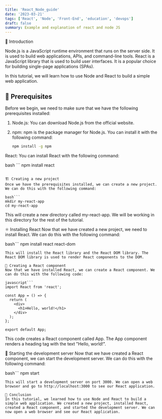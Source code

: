 ```yaml
---
title: 'React_Node_guide'
date: '2023-03-21'
tags: ['React', 'Node', 'Front-End', 'education', 'devops']
draft: false
summary: Example and explanation of react and node JS
---
```


💨 Introduction

Node.js is a JavaScript runtime environment that runs on the server side. It is used to build web applications, APIs, and command-line tools. React is a JavaScript library that is used to build user interfaces. It is a popular choice for building single-page applications (SPAs).

In this tutorial, we will learn how to use Node and React to build a simple web application.

## 📝 Prerequisites

Before we begin, we need to make sure that we have the following prerequisites installed:

1. Node.js: You can download Node.js from the official website.
2. npm: npm is the package manager for Node.js. You can install it with the following command:

   ```bash
   npm install -g npm
   ```

React: You can install React with the following command:

bash ```
npm install react

````

🏗️ Creating a new project
Once we have the prerequisites installed, we can create a new project. We can do this with the following command:

bash```
mkdir my-react-app
cd my-react-app
````

This will create a new directory called my-react-app. We will be working in this directory for the rest of the tutorial.

⚛️ Installing React
Now that we have created a new project, we need to install React. We can do this with the following command:

bash```
npm install react react-dom

````
This will install the React library and the React DOM library. The React DOM library is used to render React components to the DOM.

🎨 Creating a React component
Now that we have installed React, we can create a React component. We can do this with the following code:

javascript```
import React from 'react';

const App = () => {
  return (
    <div>
      <h1>Hello, world!</h1>
    </div>
  );
};

export default App;
````

This code creates a React component called App. The App component renders a heading tag with the text "Hello, world!".

🚀 Starting the development server
Now that we have created a React component, we can start the development server. We can do this with the following command:

bash```
npm start

```
This will start a development server on port 3000. We can open a web browser and go to http://localhost:3000 to see our React application.

🎉 Conclusion
In this tutorial, we learned how to use Node and React to build a simple web application. We created a new project, installed React, created a React component, and started the development server. We can now open a web browser and see our React application.
```
